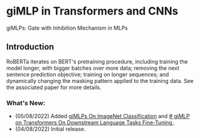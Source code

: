 
# giMLP in Transformers and CNNs

giMLPs: Gate with Inhibition Mechanism in MLPs


## Introduction

RoBERTa iterates on BERT's pretraining procedure, including training the model longer, with bigger batches over more data; removing the next sentence prediction objective; training on longer sequences; and dynamically changing the masking pattern applied to the training data. See the associated paper for more details.

### What's New:

- (05/08/2022) Added [giMLPs On ImageNet Classification](/giMLP_CNN/README.md) and [# giMLP on Transformers On Downstream Language Tasks Fine-Tuning 
](/giMLP_CNN/README.pretraining.md).
- (04/08/2022) Initial release.
